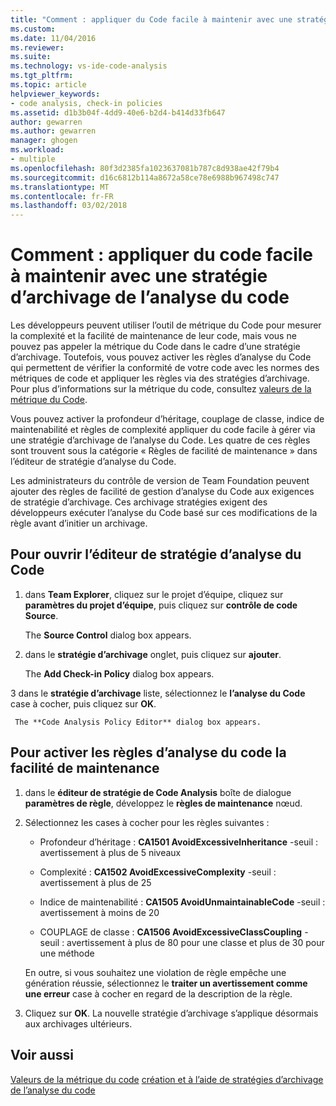 ```yaml
---
title: "Comment : appliquer du Code facile à maintenir avec une stratégie d’archivage de l’analyse du Code | Documents Microsoft"
ms.custom: 
ms.date: 11/04/2016
ms.reviewer: 
ms.suite: 
ms.technology: vs-ide-code-analysis
ms.tgt_pltfrm: 
ms.topic: article
helpviewer_keywords:
- code analysis, check-in policies
ms.assetid: d1b3b04f-4dd9-40e6-b2d4-b414d33fb647
author: gewarren
ms.author: gewarren
manager: ghogen
ms.workload:
- multiple
ms.openlocfilehash: 80f3d2385fa1023637081b787c8d938ae42f79b4
ms.sourcegitcommit: d16c6812b114a8672a58ce78e6988b967498c747
ms.translationtype: MT
ms.contentlocale: fr-FR
ms.lasthandoff: 03/02/2018
---
```

# <a name="how-to-enforce-maintainable-code-with-a-code-analysis-check-in-policy"></a>Comment : appliquer du code facile à maintenir avec une stratégie d’archivage de l’analyse du code

Les développeurs peuvent utiliser l’outil de métrique du Code pour mesurer la complexité et la facilité de maintenance de leur code, mais vous ne pouvez pas appeler la métrique du Code dans le cadre d’une stratégie d’archivage. Toutefois, vous pouvez activer les règles d’analyse du Code qui permettent de vérifier la conformité de votre code avec les normes des métriques de code et appliquer les règles via des stratégies d’archivage. Pour plus d’informations sur la métrique du code, consultez [valeurs de la métrique du Code](../code-quality/code-metrics-values.md).

Vous pouvez activer la profondeur d’héritage, couplage de classe, indice de maintenabilité et règles de complexité appliquer du code facile à gérer via une stratégie d’archivage de l’analyse du Code. Les quatre de ces règles sont trouvent sous la catégorie « Règles de facilité de maintenance » dans l’éditeur de stratégie d’analyse du Code.

Les administrateurs du contrôle de version de Team Foundation peuvent ajouter des règles de facilité de gestion d’analyse du Code aux exigences de stratégie d’archivage. Ces archivage stratégies exigent des développeurs exécuter l’analyse du Code basé sur ces modifications de la règle avant d’initier un archivage.

## <a name="to-open-the-code-analysis-policy-editor"></a>Pour ouvrir l’éditeur de stratégie d’analyse du Code

1. dans **Team Explorer**, cliquez sur le projet d’équipe, cliquez sur **paramètres du projet d’équipe**, puis cliquez sur **contrôle de code Source**.

     The **Source Control** dialog box appears.

2. dans le **stratégie d’archivage** onglet, puis cliquez sur **ajouter**.

     The **Add Check-in Policy** dialog box appears.

3 dans le **stratégie d’archivage** liste, sélectionnez le **l’analyse du Code** case à cocher, puis cliquez sur **OK**.

     The **Code Analysis Policy Editor** dialog box appears.

## <a name="to-enable-code-analysis-maintainability-rules"></a>Pour activer les règles d’analyse du code la facilité de maintenance

1. dans le **éditeur de stratégie de Code Analysis** boîte de dialogue **paramètres de règle**, développez le **règles de maintenance** nœud.

2. Sélectionnez les cases à cocher pour les règles suivantes :

    -   Profondeur d’héritage : **CA1501 AvoidExcessiveInheritance** -seuil : avertissement à plus de 5 niveaux

    -   Complexité : **CA1502 AvoidExcessiveComplexity** -seuil : avertissement à plus de 25

    -   Indice de maintenabilité : **CA1505 AvoidUnmaintainableCode** -seuil : avertissement à moins de 20

    -   COUPLAGE de classe : **CA1506 AvoidExcessiveClassCoupling** -seuil : avertissement à plus de 80 pour une classe et plus de 30 pour une méthode

    En outre, si vous souhaitez une violation de règle empêche une génération réussie, sélectionnez le **traiter un avertissement comme une erreur** case à cocher en regard de la description de la règle.

3. Cliquez sur **OK**. La nouvelle stratégie d’archivage s’applique désormais aux archivages ultérieurs.

## <a name="see-also"></a>Voir aussi

[Valeurs de la métrique du code](../code-quality/code-metrics-values.md)
[création et à l’aide de stratégies d’archivage de l’analyse du code](../code-quality/creating-and-using-code-analysis-check-in-policies.md)
